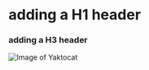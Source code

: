 # adding a H1 header
### adding a H3 header

 ![Image of Yaktocat](https://octodex.github.com/images/yaktocat.png)
